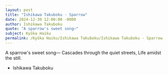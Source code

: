 ```yaml
---
layout: post
title: "Ishikawa Takuboku - Sparrow"
date: 2024-12-30 12:00:00 -0000
author: Ishikawa Takuboku
quote: "A sparrow's sweet song—"
subject: Kyōka Haiku
permalink: /Kyōka Haiku/Ishikawa Takuboku/Ishikawa Takuboku - Sparrow
---
```


A sparrow's sweet song—
Cascades through the quiet streets,
Life amidst the still.

- Ishikawa Takuboku
